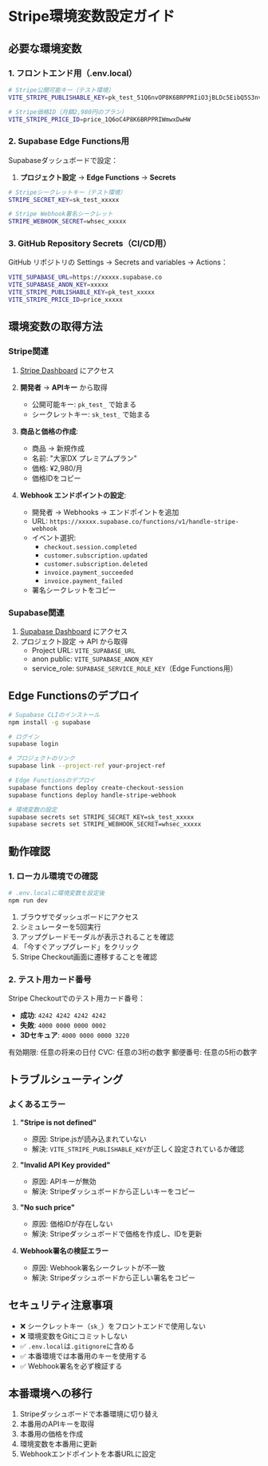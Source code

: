 # Stripe環境変数設定ガイド

## 必要な環境変数

### 1. フロントエンド用（.env.local）

```bash
# Stripe公開可能キー（テスト環境）
VITE_STRIPE_PUBLISHABLE_KEY=pk_test_51Q6nvOP8K6BRPPRIiO3jBLDc5EibQ5S3nv8DF8bwxBhAoiKx2QdmMjGQaPhfYiKsBRLgQy6K5wTOTUFToCKXJLqj00QdBbGkQx

# Stripe価格ID（月額2,980円のプラン）
VITE_STRIPE_PRICE_ID=price_1Q6oC4P8K6BRPPRIWmwxDwHW
```

### 2. Supabase Edge Functions用

Supabaseダッシュボードで設定：

1. **プロジェクト設定** → **Edge Functions** → **Secrets**

```bash
# Stripeシークレットキー（テスト環境）
STRIPE_SECRET_KEY=sk_test_xxxxx

# Stripe Webhook署名シークレット
STRIPE_WEBHOOK_SECRET=whsec_xxxxx
```

### 3. GitHub Repository Secrets（CI/CD用）

GitHub リポジトリの Settings → Secrets and variables → Actions：

```bash
VITE_SUPABASE_URL=https://xxxxx.supabase.co
VITE_SUPABASE_ANON_KEY=xxxxx
VITE_STRIPE_PUBLISHABLE_KEY=pk_test_xxxxx
VITE_STRIPE_PRICE_ID=price_xxxxx
```

## 環境変数の取得方法

### Stripe関連

1. [Stripe Dashboard](https://dashboard.stripe.com/test/apikeys) にアクセス
2. **開発者** → **APIキー** から取得
   - 公開可能キー: `pk_test_` で始まる
   - シークレットキー: `sk_test_` で始まる

3. **商品と価格の作成**:
   - 商品 → 新規作成
   - 名前: "大家DX プレミアムプラン"
   - 価格: ¥2,980/月
   - 価格IDをコピー

4. **Webhook エンドポイントの設定**:
   - 開発者 → Webhooks → エンドポイントを追加
   - URL: `https://xxxxx.supabase.co/functions/v1/handle-stripe-webhook`
   - イベント選択:
     - `checkout.session.completed`
     - `customer.subscription.updated`
     - `customer.subscription.deleted`
     - `invoice.payment_succeeded`
     - `invoice.payment_failed`
   - 署名シークレットをコピー

### Supabase関連

1. [Supabase Dashboard](https://app.supabase.com) にアクセス
2. プロジェクト設定 → API から取得
   - Project URL: `VITE_SUPABASE_URL`
   - anon public: `VITE_SUPABASE_ANON_KEY`
   - service_role: `SUPABASE_SERVICE_ROLE_KEY`（Edge Functions用）

## Edge Functionsのデプロイ

```bash
# Supabase CLIのインストール
npm install -g supabase

# ログイン
supabase login

# プロジェクトのリンク
supabase link --project-ref your-project-ref

# Edge Functionsのデプロイ
supabase functions deploy create-checkout-session
supabase functions deploy handle-stripe-webhook

# 環境変数の設定
supabase secrets set STRIPE_SECRET_KEY=sk_test_xxxxx
supabase secrets set STRIPE_WEBHOOK_SECRET=whsec_xxxxx
```

## 動作確認

### 1. ローカル環境での確認

```bash
# .env.localに環境変数を設定後
npm run dev
```

1. ブラウザでダッシュボードにアクセス
2. シミュレーターを5回実行
3. アップグレードモーダルが表示されることを確認
4. 「今すぐアップグレード」をクリック
5. Stripe Checkout画面に遷移することを確認

### 2. テスト用カード番号

Stripe Checkoutでのテスト用カード番号：

- **成功**: `4242 4242 4242 4242`
- **失敗**: `4000 0000 0000 0002`
- **3Dセキュア**: `4000 0000 0000 3220`

有効期限: 任意の将来の日付
CVC: 任意の3桁の数字
郵便番号: 任意の5桁の数字

## トラブルシューティング

### よくあるエラー

1. **"Stripe is not defined"**
   - 原因: Stripe.jsが読み込まれていない
   - 解決: `VITE_STRIPE_PUBLISHABLE_KEY`が正しく設定されているか確認

2. **"Invalid API Key provided"**
   - 原因: APIキーが無効
   - 解決: Stripeダッシュボードから正しいキーをコピー

3. **"No such price"**
   - 原因: 価格IDが存在しない
   - 解決: Stripeダッシュボードで価格を作成し、IDを更新

4. **Webhook署名の検証エラー**
   - 原因: Webhook署名シークレットが不一致
   - 解決: Stripeダッシュボードから正しい署名をコピー

## セキュリティ注意事項

- ❌ シークレットキー（`sk_`）をフロントエンドで使用しない
- ❌ 環境変数をGitにコミットしない
- ✅ `.env.local`は`.gitignore`に含める
- ✅ 本番環境では本番用のキーを使用する
- ✅ Webhook署名を必ず検証する

## 本番環境への移行

1. Stripeダッシュボードで本番環境に切り替え
2. 本番用のAPIキーを取得
3. 本番用の価格を作成
4. 環境変数を本番用に更新
5. Webhookエンドポイントを本番URLに設定
